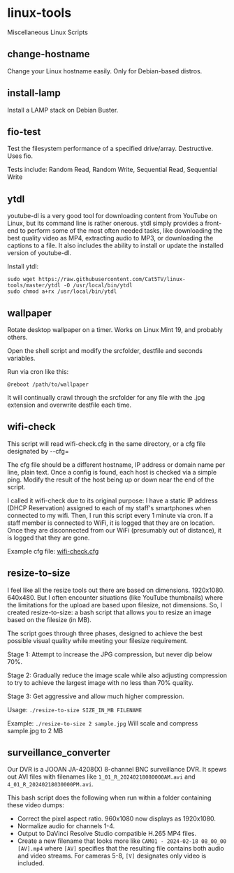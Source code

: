 # linux-tools
Miscellaneous Linux Scripts

## change-hostname

Change your Linux hostname easily. Only for Debian-based distros.

## install-lamp

Install a LAMP stack on Debian Buster.

## fio-test

Test the filesystem performance of a specified drive/array. Destructive. Uses fio.

Tests include: Random Read, Random Write, Sequential Read, Sequential Write

## ytdl

youtube-dl is a very good tool for downloading content from YouTube on Linux, but its command line is rather onerous. ytdl simply provides a front-end to perform some of the most often needed tasks, like downloading the best quality video as MP4, extracting audio to MP3, or downloading the captions to a file. It also includes the ability to install or update the installed version of youtube-dl.

Install ytdl:
```
sudo wget https://raw.githubusercontent.com/Cat5TV/linux-tools/master/ytdl -O /usr/local/bin/ytdl
sudo chmod a+rx /usr/local/bin/ytdl
```

## wallpaper

Rotate desktop wallpaper on a timer. Works on Linux Mint 19, and probably others.

Open the shell script and modify the srcfolder, destfile and seconds variables.

Run via cron like this:

```
@reboot /path/to/wallpaper
```

It will continually crawl through the srcfolder for any file with the .jpg extension and overwrite destfile each time.

## wifi-check

This script will read wifi-check.cfg in the same directory, or a cfg file designated by --cfg=

The cfg file should be a different hostname, IP address or domain name per line, plain text. Once a config is found, each host is checked via a simple ping. Modify the result of the host being up or down near the end of the script.

I called it wifi-check due to its original purpose: I have a static IP address (DHCP Reservation) assigned to each of my staff's smartphones when connected to my wifi. Then, I run this script every 1 minute via cron. If a staff member is connected to WiFi, it is logged that they are on location. Once they are disconnected from our WiFi (presumably out of distance), it is logged that they are gone.

Example cfg file: [wifi-check.cfg](wifi-check.cfg)

## resize-to-size

I feel like all the resize tools out there are based on dimensions. 1920x1080. 640x480. But I often encounter situations (like YouTube thumbnails) where the limitations for the upload are based upon filesize, not dimensions. So, I created resize-to-size: a bash script that allows you to resize an image based on the filesize (in MB).

The script goes through three phases, designed to achieve the best possible visual quality while meeting your filesize requirement.

Stage 1: Attempt to increase the JPG compression, but never dip below 70%.

Stage 2: Gradually reduce the image scale while also adjusting compression to try to achieve the largest image with no less than 70% quality.

Stage 3: Get aggressive and allow much higher compression.

Usage: `./resize-to-size SIZE_IN_MB FILENAME`

Example: `./resize-to-size 2 sample.jpg` Will scale and compress sample.jpg to 2 MB

## surveillance_converter

Our DVR is a JOOAN JA-4208(X) 8-channel BNC surveillance DVR. It spews out AVI files with filenames like `1_01_R_20240218080000AM.avi` and `4_01_R_20240218030000PM.avi`.

This bash script does the following when run within a folder containing these video dumps:

- Correct the pixel aspect ratio. 960x1080 now displays as 1920x1080.
- Normalize audio for channels 1-4.
- Output to DaVinci Resolve Studio compatible H.265 MP4 files.
- Create a new filename that looks more like `CAM01 - 2024-02-18 08_00_00 [AV].mp4` where `[AV]` specifies that the resulting file contains both audio and video streams. For cameras 5-8, `[V]` designates only video is included.
